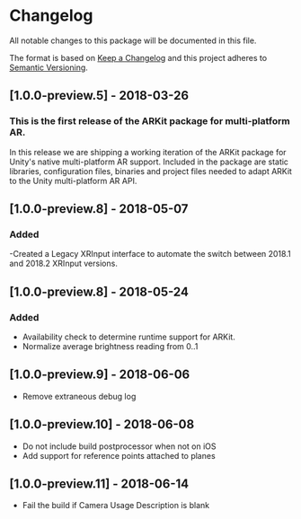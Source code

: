 # Changelog
All notable changes to this package will be documented in this file.

The format is based on [Keep a Changelog](http://keepachangelog.com/en/1.0.0/)
and this project adheres to [Semantic Versioning](http://semver.org/spec/v2.0.0.html).

## [1.0.0-preview.5] - 2018-03-26

### This is the first release of the ARKit package for multi-platform AR.

In this release we are shipping a working iteration of the ARKit package for 
Unity's native multi-platform AR support.
Included in the package are static libraries, configuration files, binaries 
and project files needed to adapt ARKit to the Unity multi-platform AR API.

## [1.0.0-preview.8] - 2018-05-07

### Added 
-Created a Legacy XRInput interface to automate the switch between 2018.1 and 2018.2 XRInput versions.

## [1.0.0-preview.8] - 2018-05-24
### Added
- Availability check to determine runtime support for ARKit.
- Normalize average brightness reading from 0..1

## [1.0.0-preview.9] - 2018-06-06
- Remove extraneous debug log

## [1.0.0-preview.10] - 2018-06-08
- Do not include build postprocessor when not on iOS
- Add support for reference points attached to planes

## [1.0.0-preview.11] - 2018-06-14
- Fail the build if Camera Usage Description is blank
